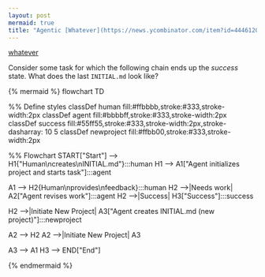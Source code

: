 ```yaml
---
layout: post
mermaid: true
title: "Agentic [Whatever](https://news.ycombinator.com/item?id=44461208) to One-Shot"
---
```


[whatever](https://news.ycombinator.com/item?id=44461208)

Consider some task for which the following chain ends up the *success* state.
What does the last `INITIAL.md` look like?

{% mermaid %}
flowchart TD

  %% Define styles
  classDef human fill:#ffbbbb,stroke:#333,stroke-width:2px
  classDef agent fill:#bbbbff,stroke:#333,stroke-width:2px
  classDef success fill:#55ff55,stroke:#333,stroke-width:2px,stroke-dasharray: 10 5
  classDef newproject fill:#ffbb00,stroke:#333,stroke-width:2px

  %% Flowchart
  START["Start"] --> H1{"Human\ncreates\nINITIAL.md"}:::human
  H1 --> A1["Agent initializes project and starts task"]:::agent

  A1 --> H2{Human\nprovides\nfeedback}:::human
  H2 -->|Needs work| A2["Agent revises work"]:::agent
  H2 -->|Success| H3["Success"]:::success

  H2 -->|Initiate New Project| A3["Agent creates INITIAL.md (new project)"]:::newproject

  A2 --> H2
  A2 -->|Initiate New Project| A3

  A3 --> A1
  H3 --> END["End"]

{% endmermaid %}
